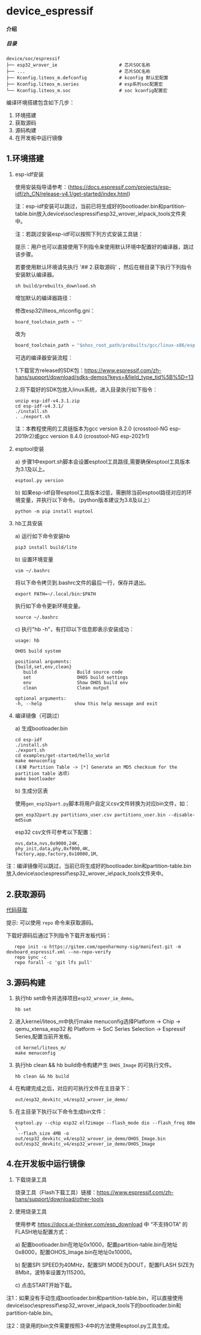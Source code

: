 # device_espressif

#### 介绍

##### 目录

```
device/soc/espressif
├── esp32_wrover_ie                       # 芯片SOC名称
├── ...                                   # 芯片SOC名称
├── Kconfig.liteos_m.defconfig            # kconfig 默认宏配置
├── Kconfig.liteos_m.series               # esp系列soc配置宏
└── Kconfig.liteos_m.soc                  # soc kconfig配置宏
```

编译环境搭建包含如下几步：
1. 环境搭建
2. 获取源码
3. 源码构建
4. 在开发板中运行镜像

## 1.环境搭建

   1. esp-idf安装

      使用安装指导请参考：(https://docs.espressif.com/projects/esp-idf/zh_CN/release-v4.1/get-started/index.html)

      注：esp-idf安装可以跳过，当前已将生成好的bootloader.bin和partition-table.bin放入device\soc\espressif\esp32_wrover_ie\pack_tools文件夹中。

      注：若跳过安装esp-idf可以按照下列方式安装工具链：

      提示：用户也可以直接使用下列指令来使用默认环境中配置好的编译器，跳过该步骤。

      若要使用默认环境请先执行 '## 2.获取源码' ，然后在根目录下执行下列指令安装默认编译器。

         ```shell
         sh build/prebuilts_download.sh
         ```

      增加默认的编译器路径：

      修改esp32\liteos_m\config.gni：

         ```c
         board_toolchain_path = ""
         ```

      改为

         ```c
         board_toolchain_path = "$ohos_root_path/prebuilts/gcc/linux-x86/esp/esp-2019r2-8.2.0/xtensa-esp32-elf/bin/"
         ```

      可选的编译器安装流程：

      1.下载官方release的SDK包：https://www.espressif.com/zh-hans/support/download/sdks-demos?keys=&field_type_tid%5B%5D=13

      2.将下载好的SDK包放入linux系统，进入目录执行如下指令：

         ```shell
         unzip esp-idf-v4.3.1.zip
         cd esp-idf-v4.3.1/
         ./install.sh
         . ./export.sh
         ```

      注：本教程使用的工具链版本为gcc version 8.2.0 (crosstool-NG esp-2019r2)或gcc version 8.4.0 (crosstool-NG esp-2021r1)

   2. esptool安装

      a) 步骤1中export.sh脚本会设置esptool工具路径,需要确保esptool工具版本为3.1及以上。
         ```shell
         esptool.py version
         ```
      b) 如果esp-idf自带esptool工具版本过低，需删除当前esptool路径对应的环境变量，并执行以下命令。（python版本建议为3.8及以上）
         ```shell
         python -m pip install esptool
         ```

   3. hb工具安装

      a) 运行如下命令安装hb

         ```
         pip3 install build/lite
         ```
      b) 设置环境变量

         ```
         vim ~/.bashrc
         ```

         将以下命令拷贝到.bashrc文件的最后一行，保存并退出。

         ```
         export PATH=~/.local/bin:$PATH
         ```

         执行如下命令更新环境变量。

         ```
         source ~/.bashrc
         ```
      c) 执行"hb -h"，有打印以下信息即表示安装成功：

         ```
         usage: hb

         OHOS build system

         positional arguments:
         {build,set,env,clean}
            build               Build source code
            set                 OHOS build settings
            env                 Show OHOS build env
            clean               Clean output

         optional arguments:
         -h, --help            show this help message and exit
         ```

   4. 编译镜像（可跳过）

      a) 生成bootloader.bin

         ```shell
         cd esp-idf
         ./install.sh
         ./export.sh
         cd examples/get-started/hello_world
         make menuconfig
         (关掉 Partition Table -> [*] Generate an MD5 checksum for the partition table 选项)
         make bootloader
         ```

      b) 生成分区表

         使用`gen_esp32part.py`脚本将用户自定义csv文件转换为对应bin文件，如：
         ```shell
         gen_esp32part.py partitions_user.csv partitions_user.bin --disable-md5sum
         ```

         esp32 csv文件可参考以下配置：

         ```
         nvs,data,nvs,0x9000,24K,
         phy_init,data,phy,0xf000,4K,
         factory,app,factory,0x10000,1M,
         ```

   注：编译镜像可以跳过，当前已将生成好的bootloader.bin和partition-table.bin放入device\soc\espressif\esp32_wrover_ie\pack_tools文件夹中。

## 2.获取源码

   [代码获取](https://gitee.com/openharmony/docs/blob/master/zh-cn/device-dev/get-code/sourcecode-acquire.md)

   提示: 可以使用 `repo` 命令来获取源码。

   下载好源码后通过下列指令下载开发板代码：

   ```shell
      repo init -u https://gitee.com/openharmony-sig/manifest.git -m devboard_espressif.xml --no-repo-verify
      repo sync -c
      repo forall -c 'git lfs pull'
   ```

## 3.源码构建

   1. 执行hb set命令并选择项目`esp32_wrover_ie_demo`。

      ```shell
      hb set
      ```

   2. 进入kernel/liteos_m中执行make menuconfig选择Platform -> Chip -> qemu_xtensa_esp32 和 Platform -> SoC Series Selection -> Espressif Series,配置当前开发板。

      ```shell
      cd kernel/liteos_m/
      make menuconfig
      ```

   3. 执行hb clean && hb build命令构建产生 `OHOS_Image` 的可执行文件。

      ```shell
      hb clean && hb build
      ```

   4. 在构建完成之后，对应的可执行文件在主目录下：

      ```
      out/esp32_devkitc_v4/esp32_wrover_ie_demo/
      ```

   5. 在主目录下执行以下命令生成bin文件：

      ```shell
      esptool.py --chip esp32 elf2image --flash_mode dio --flash_freq 80m     \
       --flash_size 4MB -o out/esp32_devkitc_v4/esp32_wrover_ie_demo/OHOS_Image.bin out/esp32_devkitc_v4/esp32_wrover_ie_demo/OHOS_Image
      ```

## 4.在开发板中运行镜像

   1. 下载烧录工具

      烧录工具（Flash下载工具）链接：https://www.espressif.com/zh-hans/support/download/other-tools

   2. 使用烧录工具

      使用参考 https://docs.ai-thinker.com/esp_download 中 “不支持OTA” 的FLASH地址配置方式：

      a) 配置bootloader.bin在地址0x1000，配置partition-table.bin在地址0x8000，配置OHOS_Image.bin在地址0x10000。

      b) 配置SPI SPEED为40MHz，配置SPI MODE为DOUT，配置FLASH SIZE为8Mbit，波特率设置为115200。

      c) 点击START开始下载。

注1：如果没有手动生成bootloader.bin和partition-table.bin，可以直接使用device\soc\espressif\esp32_wrover_ie\pack_tools下的bootloader.bin和partition-table.bin。

注2：烧录用的bin文件需要按照3-4中的方法使用esptool.py工具生成。

